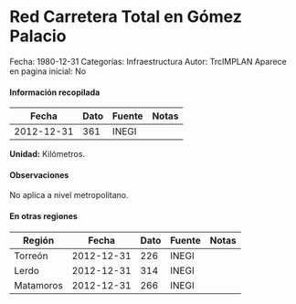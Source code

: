 Red Carretera Total en Gómez Palacio
=====

Fecha: 1980-12-31
Categorías: Infraestructura
Autor: TrcIMPLAN
Aparece en pagina inicial: No



#### Información recopilada

<table class="table table-hover table-bordered matriz">
<thead>
<tr>
<th>Fecha</th>
<th>Dato</th>
<th>Fuente</th>
<th>Notas</th>
</tr>
</thead>
<tbody>
<tr>
<td>2012-12-31</td>
<td class="derecha">361</td>
<td>INEGI</td>
<td></td>
</tr>
</tbody>
</table>

<b>Unidad:</b> Kilómetros.

#### Observaciones

No aplica a nivel metropolitano.


#### En otras regiones

<table class="table table-hover table-bordered matriz">
<thead>
<tr>
<th>Región</th>
<th>Fecha</th>
<th>Dato</th>
<th>Fuente</th>
<th>Notas</th>
</tr>
</thead>
<tbody>
<tr>
<td>Torreón</td>
<td>2012-12-31</td>
<td class="derecha">226</td>
<td>INEGI</td>
<td></td>
</tr>
<tr>
<td>Lerdo</td>
<td>2012-12-31</td>
<td class="derecha">314</td>
<td>INEGI</td>
<td></td>
</tr>
<tr>
<td>Matamoros</td>
<td>2012-12-31</td>
<td class="derecha">266</td>
<td>INEGI</td>
<td></td>
</tr>
</tbody>
</table>


